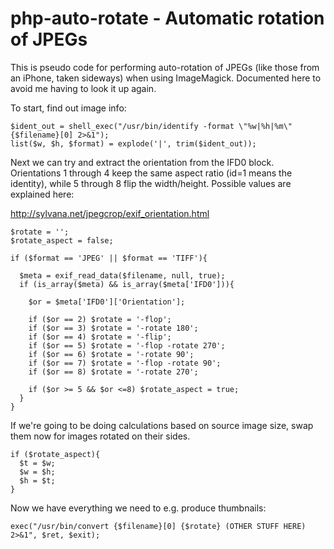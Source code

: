 # php-auto-rotate - Automatic rotation of JPEGs

This is pseudo code for performing auto-rotation of JPEGs (like those from an iPhone, taken sideways) 
when using ImageMagick. Documented here to avoid me having to look it up again.

To start, find out image info:

    $ident_out = shell_exec("/usr/bin/identify -format \"%w|%h|%m\" {$filename}[0] 2>&1");
    list($w, $h, $format) = explode('|', trim($ident_out));

Next we can try and extract the orientation from the IFD0 block. Orientations 1 through 4 keep the same 
aspect ratio (id=1 means the identity), while 5 through 8 flip the width/height. Possible values are 
explained here:

http://sylvana.net/jpegcrop/exif_orientation.html

    $rotate = '';
    $rotate_aspect = false;

    if ($format == 'JPEG' || $format == 'TIFF'){

      $meta = exif_read_data($filename, null, true);
      if (is_array($meta) && is_array($meta['IFD0'])){

    	$or = $meta['IFD0']['Orientation'];

    	if ($or == 2) $rotate = '-flop';
    	if ($or == 3) $rotate = '-rotate 180';
    	if ($or == 4) $rotate = '-flip';
    	if ($or == 5) $rotate = '-flop -rotate 270';
    	if ($or == 6) $rotate = '-rotate 90';
    	if ($or == 7) $rotate = '-flop -rotate 90';
    	if ($or == 8) $rotate = '-rotate 270';

    	if ($or >= 5 && $or <=8) $rotate_aspect = true;
      }
    }

If we're going to be doing calculations based on source image size, swap them now for 
images rotated on their sides.

    if ($rotate_aspect){
      $t = $w;
      $w = $h;
      $h = $t;
    }

Now we have everything we need to e.g. produce thumbnails:

    exec("/usr/bin/convert {$filename}[0] {$rotate} (OTHER STUFF HERE) 2>&1", $ret, $exit);

